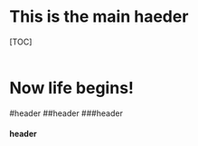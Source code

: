This is the main haeder
========================
[TOC]
<br>
<br>

Now life begins!
================

#header
##header
###header
#### header